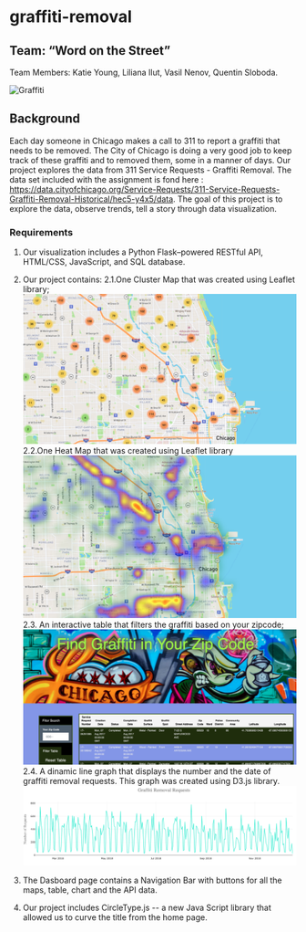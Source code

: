 # graffiti-removal
## Team: “Word on the Street”
Team Members: 
    Katie Young,
    Liliana Ilut,
    Vasil Nenov,
    Quentin Sloboda.


![Graffiti](https://media.giphy.com/media/3o6fITIGbYys34HW6s/giphy.gif)

## Background

Each day someone in Chicago makes a call to 311 to report a graffiti that needs to be removed. The City of Chicago is doing a very good job to keep track of these graffiti and to removed them, some in a manner of days. Our project explores the data from 311 Service Requests - Graffiti Removal. The data set included with the assignment is fond here : https://data.cityofchicago.org/Service-Requests/311-Service-Requests-Graffiti-Removal-Historical/hec5-y4x5/data.
The goal of this project is to explore the data, observe trends, tell a story through data visualization.

### Requirements
1. Our visualization includes a Python Flask–powered RESTful API, HTML/CSS, JavaScript, and SQL database.
2. Our project contains:
        2.1.One Cluster Map that was created using Leaflet library;
        ![ClusterMap](static/img/cluster_map.png)
        2.2.One Heat Map that was created using Leaflet library
        ![HeatMap](static/img/heat_map.png)
        2.3. An interactive table that filters the graffiti based on your zipcode;
        ![Table](static/img/table.png)
        2.4. A dinamic line graph that displays the number and the date of graffiti removal requests. This graph was created using D3.js library.
        ![LinePLot](static/img/line_plot.png)

3. The Dasboard page contains a Navigation Bar with buttons for all the maps, table, chart and the API data.
4. Our project includes CircleType.js -- a new Java Script library that allowed us to curve the title from the home page.


